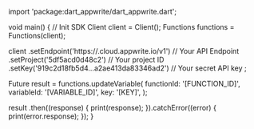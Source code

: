 import 'package:dart_appwrite/dart_appwrite.dart';

void main() { // Init SDK
  Client client = Client();
  Functions functions = Functions(client);

  client
    .setEndpoint('https://<REGION>.cloud.appwrite.io/v1') // Your API Endpoint
    .setProject('5df5acd0d48c2') // Your project ID
    .setKey('919c2d18fb5d4...a2ae413da83346ad2') // Your secret API key
  ;

  Future result = functions.updateVariable(
    functionId: '[FUNCTION_ID]',
    variableId: '[VARIABLE_ID]',
    key: '[KEY]',
  );

  result
    .then((response) {
      print(response);
    }).catchError((error) {
      print(error.response);
  });
}